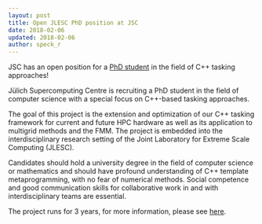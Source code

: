 ```yaml
---
layout: post
title: Open JLESC PhD position at JSC
date: 2018-02-06
updated: 2018-02-06
author: speck_r
---
```


JSC has an open position for a [PhD student](http://www.fz-juelich.de/SharedDocs/Stellenangebote/_common/dipldok/d026-2018-jsc.html) in the field of C++ tasking approaches!

<!--more-->

Jülich Supercomputing Centre is recruiting a PhD student in the field
of computer science with a special focus on C++-based tasking approaches.

The goal of this project is the extension and optimization of our C++
tasking framework for current and future HPC hardware as well as its
application to multigrid methods and the FMM. The project is
embedded into the interdisciplinary research setting of the Joint
Laboratory for Extreme Scale Computing (JLESC).

Candidates should hold a university degree in the field of computer science or 
mathematics and should have profound understanding of C++
template metaprogramming, with no fear of numerical methods. Social
competence and good communication skills for collaborative work in and
with interdisciplinary teams are essential.

The project runs for 3 years, for more information, please see [here](http://www.fz-juelich.de/SharedDocs/Stellenangebote/_common/dipldok/d026-2018-jsc.html).
